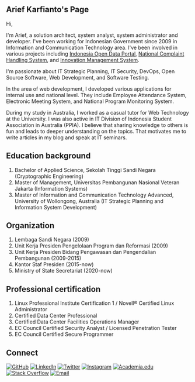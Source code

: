 ## Arief Karfianto's Page

Hi, 

I'm Arief, a solution architect, system analyst, system administrator and developer. I've been working for Indonesian Government since 2009 in Information and Communication Technology area. I've been involved in various projects including [Indonesia Open Data Portal](https://data.go.id), [National Complaint Handling System](https://www.lapor.go.id), and [Innovation Management System](https://inovasi.setneg.go.id).

I'm passionate about IT Strategic Planning, IT Security, DevOps, Open Source Software, Web Development, and Software Testing.

In the area of web development, I developed various applications for internal use and national level. They include Employee Attendance System, Electronic Meeting System, and National Program Monitoring System.

During my study in Australia, I worked as a casual tutor for Web Technology at the University. I was also active in IT Division of Indonesia Student Association in Australia (PPIA). I believe that sharing knowledge to others is fun and leads to deeper understanding on the topics. That motivates me to write articles in my blog and speak at IT seminars.

## Education background

1. Bachelor of Applied Science, Sekolah Tinggi Sandi Negara (Cryptographic Engineering)
2. Master of Management, Universitas Pembangunan Nasional Veteran Jakarta (Information Systems)
3. Master of Information and Communication Technology Advanced, University of Wollongong, Australia (IT Strategic Planning and Information System Development)

## Organization

1. Lembaga Sandi Negara (2009)
2. Unit Kerja Presiden Pengelolaan Program dan Reformasi (2009)
3. Unit Kerja Presiden Bidang Pengawasan dan Pengendalian Pembangunan (2009-2015)
4. Kantor Staf Presiden (2015-now)
5. Ministry of State Secretariat (2020-now)

## Professional certification

1. Linux Professional Institute Certification 1 / Novell® Certified Linux Administrator
2. Certified Data Center Professional
3. Certified Data Center Facilities Operations Manager
4. EC Council Certified Security Analyst / Licensed Penetration Tester
5. EC Council Certified Secure Programmer

## Connect
[![GitHub](https://img.shields.io/badge/-GitHub-181717?style=flat&logo=github)](https://github.com/karfianto)
[![LinkedIn](https://img.shields.io/badge/-LinkedIn-0077B5?style=flat&logo=linkedin&logoColor=white)](https://www.linkedin.com/in/karfi/)
[![Twitter](https://img.shields.io/badge/-Twitter-1DA1F2?style=flat&logo=twitter&logoColor=white)](https://twitter.com/karfianto)
[![Instagram](https://img.shields.io/badge/-Instagram-E4405F?style=flat&logo=instagram&logoColor=white)](https://www.instagram.com/karfianto/)
[![Academia.edu](https://img.shields.io/badge/-Academia.edu-8B0000?style=flat&logo=academia&logoColor=white)](https://uow.academia.edu/karfianto)
[![Stack Overflow](https://img.shields.io/badge/-Stack%20Overflow-FE7A16?style=flat&logo=stack-overflow&logoColor=white)](https://stackoverflow.com/users/4557260/arief-karfianto)
[![Email](https://img.shields.io/badge/Email-D14836?style=flat-square&logo=Gmail&logoColor=white)](mailto:karfi@ictlab.org)


